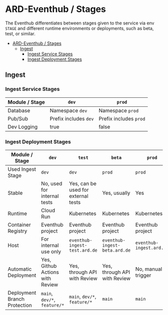 # ARD-Eventhub / Stages

The Eventhub differentiates between stages given to the service via env `STAGE` and different runtime environments or deployments, such as beta, test, or similar.

- [ARD-Eventhub / Stages](#ard-eventhub--stages)
  - [Ingest](#ingest)
    - [Ingest Service Stages](#ingest-service-stages)
    - [Ingest Deployment Stages](#ingest-deployment-stages)

## Ingest

### Ingest Service Stages

| Module / Stage | `dev`                 | `prod`                 |
| -------------- | --------------------- | ---------------------- |
| Database       | Namespace `dev`       | Namespace `prod`       |
| Pub/Sub        | Prefix includes `dev` | Prefix includes `prod` |
| Dev Logging    | true                  | false                  |

### Ingest Deployment Stages

| Module / Stage               | `dev`                           | `test`                              | `beta`                        | `prod`                   |
| ---------------------------- | ------------------------------- | ----------------------------------- | ----------------------------- | ------------------------ |
| Used Ingest Stage            | `dev`                           | `dev`                               | `prod`                        | `prod`                   |
| Stable                       | No, used for internal tests     | Yes, can be used for external tests | Yes, usually                  | Yes                      |
| Runtime                      | Cloud Run                       | Kubernetes                          | Kubernetes                    | Kubernetes               |
| Container Registry           | Eventhub project                | Eventhub project                    | Eventhub project              | Eventhub project         |
| Host                         | For internal use only           | `eventhub-ingest-test.ard.de`       | `eventhub-ingest-beta.ard.de` | `eventhub-ingest.ard.de` |
| Automatic Deployment         | Yes, Github Actions with Review | Yes, through API with Review        | Yes, through API with Review  | No, manual trigger       |
| Deployment Branch Protection | `main`, `dev/*`, `feature/*`    | `main`, `dev/*`, `feature/*`        | `main`                        | `main`                   |
